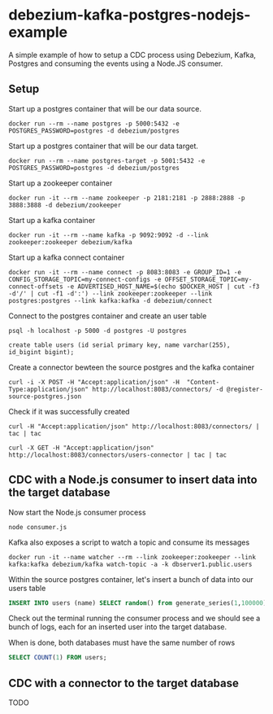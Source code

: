 # debezium-kafka-postgres-nodejs-example

A simple example of how to setup a CDC process using Debezium, Kafka, Postgres and consuming the events using a Node.JS consumer.

## Setup

Start up a postgres container that will be our data source.
```
docker run --rm --name postgres -p 5000:5432 -e POSTGRES_PASSWORD=postgres -d debezium/postgres
```

Start up a postgres container that will be our data target.
```
docker run --rm --name postgres-target -p 5001:5432 -e POSTGRES_PASSWORD=postgres -d debezium/postgres
```

Start up a zookeeper container
```
docker run -it --rm --name zookeeper -p 2181:2181 -p 2888:2888 -p 3888:3888 -d debezium/zookeeper
```

Start up a kafka container 
```
docker run -it --rm --name kafka -p 9092:9092 -d --link zookeeper:zookeeper debezium/kafka
```

Start up a kafka connect container 
```
docker run -it --rm --name connect -p 8083:8083 -e GROUP_ID=1 -e CONFIG_STORAGE_TOPIC=my-connect-configs -e OFFSET_STORAGE_TOPIC=my-connect-offsets -e ADVERTISED_HOST_NAME=$(echo $DOCKER_HOST | cut -f3 -d'/' | cut -f1 -d':') --link zookeeper:zookeeper --link postgres:postgres --link kafka:kafka -d debezium/connect
```

Connect to the postgres container and create an user table

```
psql -h localhost -p 5000 -d postgres -U postgres

create table users (id serial primary key, name varchar(255), id_bigint bigint);
```

Create a connector bewteen the source postgres and the kafka container
```
curl -i -X POST -H "Accept:application/json" -H  "Content-Type:application/json" http://localhost:8083/connectors/ -d @register-source-postgres.json
```

Check if it was successfully created
```
curl -H "Accept:application/json" http://localhost:8083/connectors/ | tac | tac

curl -X GET -H "Accept:application/json" http://localhost:8083/connectors/users-connector | tac | tac
```

## CDC with a Node.js consumer to insert data into the target database

Now start the Node.js consumer process

```
node consumer.js
```

Kafka also exposes a script to watch a topic and consume its messages
```
docker run -it --name watcher --rm --link zookeeper:zookeeper --link kafka:kafka debezium/kafka watch-topic -a -k dbserver1.public.users
```

Within the source postgres container, let's insert a bunch of data into our users table
```SQL 
INSERT INTO users (name) SELECT random() from generate_series(1,100000);
```

Check out the terminal running the consumer process and we should see a bunch of logs, each for an inserted user into the target database.

When is done, both databases must have the same number of rows

```SQL 
SELECT COUNT(1) FROM users;
```

## CDC with a connector to the target database
TODO
